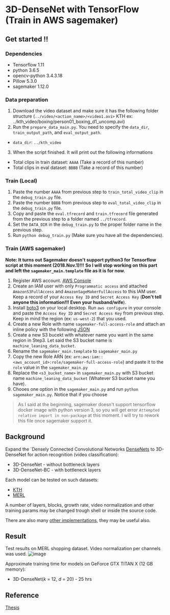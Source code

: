 # 3D-DenseNet with TensorFlow (Train in AWS sagemaker)

## Get started !!
### Dependencies
- Tensorflow 1.11
- python 3.6.5
- opencv-python 3.4.3.18
- Pillow 5.3.0 
- sagemaker 1.12.0


### Data preparation
1. Download the video dataset and make sure it has the following folder structure (`../video/<action_name>/<video1.avi>` KTH ex: ../kth_video/boxing/person01_boxing_d1_uncomp.avi)
2. Run the `prepare_data_main.py`. You need to specify the `data_dir`, `train_output_path`, and `eval_output_path`. 
  - `data_dir`: `../kth_video`
3. When the script finished. It will print out the following informations
  - Total clips in train dataset: `AAAA` (Take a record of this number)
  - Total clips in eval dataset: `BBBB` (Take a record of this number)

### Train (Local)
1. Paste the number `AAAA` from previous step to `train_total_video_clip` in the `debug_train.py` file.
2. Paste the number `BBBB` from previous step to `eval_total_video_clip` in the `debug_train.py` file.
3. Copy and paste the `eval.tfrecord` and `train.tfrecord` file generated from the previous step to a folder named `../tfrecord`.
4. Set the `DATA_DIR` in the `debug_train.py` to the proper folder name in the previous step.
5. Run `python debug_train.py` (Make sure you have all the dependencies).

### Train (AWS sagemaker)
**Note: It turns out Sagemaker doesn't support python3 for Tensorflow script at this moment (2018.Nov.1)!!!**
**So I will stop working on this part and left the `sagemaker_main.template` file as it is for now.**
1. Register AWS account. [AWS Console](https://console.aws.amazon.com)
2. Create an IAM user with only `Programmatic access` and attached `AmazonS3FullAccess` and `AmazonSageMakerFullAccess` to this IAM user. Keep a record of your `Access Key ID` and `Secret Access Key` (**Don't tell anyone this information!!! Even your husband/wife**).
3. Install [boto3](https://aws.amazon.com/sdk-for-python/) on your local desktop. Run `aws configure` in your console and paste the `Access Key ID` and `Secret Access Key` from previous step. Keep in mind the region (ex: `us-west-2`) that you used.
4. Create a new Role with name `sagemaker-full-access-role` and attach an inline policy with the following [JSON](http://gudongfeng.me/sagemaker-role-inline-policy.txt)
5. Create a new S3 bucekt with whatever name you want in the same region in Step3. Let said the S3 bucket name is `machine_leaning_data_bucket`.
6. Rename the `sagemaker_main.template` to `sagemaker_main.py`
7. Copy the new Role ARN (ex: `arn:aws:iam::<aws_account_id>:role/sagemaker-full-access-role`) and paste it to the `role` value in the `sagemaker_main.py`
8. Replace the `<s3_bucket_name>` in `sagemaker_main.py` with S3 bucket name `machine_leaning_data_bucket` (Whatever S3 bucket name you have).
9. Chooes one option in the `sagemaker_main.py` and run `python sagemaker_main.py`. Notice that if you choose 
> As I said at the beginning, sagemaker doesn't support tensorflow docker image with python version 3, so you will get error `Attempted relative import in non-package` at this moment. I will try to rework this file once sagemaker support it. 

## Background
Expand the `Densely Connected Convolutional Networks [DenseNets](https://arxiv.org/abs/1608.06993) to 3D-DenseNet for action recognition (video classification):

- 3D-DenseNet - without bottleneck layers
- 3D-DenseNet-BC - with bottleneck layers

Each model can be tested on such datasets:

- [KTH](http://www.nada.kth.se/cvap/actions/)
- [MERL](http://www.merl.com/demos/merl-shopping-dataset)

A number of layers, blocks, growth rate, video normalization and other training params may be changed trough shell or inside the source code.

There are also many [other implementations](https://github.com/liuzhuang13/DenseNet), they may be useful also.

## Result

Test results on MERL shopping dataset. Video normalization per channels was used.
![image](/fig/result.png)


Approximate training time for models on GeForce GTX TITAN X (12 GB memory):

- 3D-DenseNet(*k* = 12, *d* = 20) - 25 hrs

## Reference

[Thesis](https://ruor.uottawa.ca/bitstream/10393/36739/1/Gu_Dongfeng_2017_thesis.pdf)
